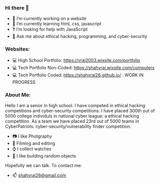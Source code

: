 ### Hi there 👋

- 🔭 I’m currently working on a website
- 🌱 I’m currently learning html, css, javascript
- ❓ I’m looking for help with JavaScript
- 💬 Ask me about ethical hacking, programming, and cyber-security

### Websites:

- 💻 High School Portfolio: https://vraj2003.wixsite.com/portfolio
- 💻 Tech Portfolio Non-Coded: https://shahvraj.wixsite.com/computers
- 💻 Tech Portfolio Coded: https://shahvraj26.github.io/   : WORK IN PROGRESS

### About Me:

Hello I am a senior in high school. I have competed in ethical hacking competitions and cyber-security competitions. I have placed 300th out of 5000 college individuls in national cyber league: a ethical hacking competition. As a team we have placed 23rd out of 5000 teams in CyberPatriots: cyber-security/vulnerability finder competition.

- 📷 I like Photgraphy
- 🎥 Filming and editing
- ⌚ I collect watches
- 🔨 I like building random objects

Hopefully we can talk. To contact me: 

- 📫 shahvraj26@gmail.com
